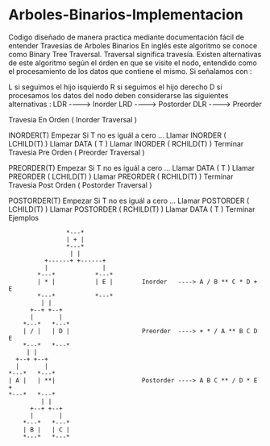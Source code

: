 # Arboles-Binarios-Implementacion
Codigo diseñado de manera practica mediante documentación fácil de entender
Travesías de Arboles Binarios
En inglés este algoritmo se conoce como Binary Tree Traversal. Traversal significa travesía. Existen alternativas de este algoritmo según el órden en que se visite el nodo, entendido como el procesamiento de los datos que contiene el mismo. Si señalamos con :

L si seguimos el hijo isquierdo
R si seguimos el hijo derecho
D si procesamos los datos del nodo
deben considerarse las siguientes alternativas :
LDR ----> Inorder
LRD ----> Postorder
DLR ----> Preorder

Travesia En Orden ( Inorder Traversal )

INORDER(T)
Empezar
Si T no es iguál a cero ...
Llamar INORDER ( LCHILD(T) )
Llamar DATA ( T )
Llamar INORDER ( RCHILD(T) )
Terminar
Travesia Pre Orden ( Preorder Traversal )

PREORDER(T)
Empezar
Si T no es iguál a cero ...
Llamar DATA ( T )
Llamar PREORDER ( LCHILD(T) )
Llamar PREORDER ( RCHILD(T) )
Terminar
Travesia Post Orden ( Postorder Traversal )

POSTORDER(T)
Empezar
Si T no es iguál a cero ...
Llamar POSTORDER ( LCHILD(T) )
Llamar POSTORDER ( RCHILD(T) )
Llamar DATA ( T )
Terminar
Ejemplos

                    *---*
                    | + |
                    *---*
                     | |
              +------+ +------+
              |               |
            *---*           *---*
            | * |           | E |        Inorder   ----> A / B ** C * D + E
            *---*           *---*
             | |
          +--+ +--+
          |       |
        *---*   *---*
        | / |   | D |                    Preorder  ----> + * / A ** B C D E
        *---*   *---*
         | |
      +--+ +--+
      |       |
    *---*   *---*
    | A |   | **|                        Postorder ----> A B C ** / D * E +
    *---*   *---*
             | |
          +--+ +--+
          |       |
        *---*   *---*
        | B |   | C |
        *---*   *---*
